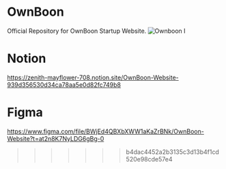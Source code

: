 
# OwnBoon
Official Repository for OwnBoon Startup Website.
![Ownboon I](https://user-images.githubusercontent.com/85481905/224285130-bd4984a7-d2ac-4684-b75d-1f5768918a59.png)
# Notion
https://zenith-mayflower-708.notion.site/OwnBoon-Website-939d356530d34ca78aa5e0d82fc749b8
# Figma 
https://www.figma.com/file/BWjEd4QBXbXWW1aKaZrBNk/OwnBoon-Website?t=at2n8K7NyLDG6gBg-0
>>>>>>> b4dac4452a2b3135c3d13b4f1cd520e98cde57e4
